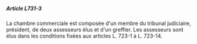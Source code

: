 ##### Article L731-3

La chambre commerciale est composée d'un membre du tribunal judiciaire, président, de deux assesseurs élus et d'un greffier. Les assesseurs sont élus dans les conditions fixées aux articles L. 723-1 à L. 723-14.

